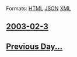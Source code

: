 
Formats: [HTML](2003/02/3/index.html)  [JSON](2003/02/3/index.json)  [XML](2003/02/3/index.xml)  

## [2003-02-3](/news/2003/02/3/index.md)

## [Previous Day...](/news/2003/02/2/index.md)

